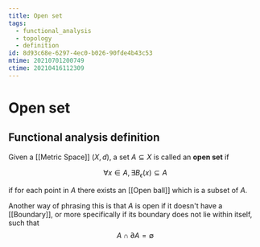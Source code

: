 ```yaml
---
title: Open set
tags:
  - functional_analysis
  - topology
  - definition
id: 8d93c68e-6297-4ec0-b026-90fde4b43c53
mtime: 20210701200749
ctime: 20210416112309
---
```


# Open set

## Functional analysis definition

Given a [[Metric Space]] $(X,d)$, a set $A\subseteq X$ is called an **open set** if

$$
\forall x \in A, \exists B_\epsilon(x) \subseteq A
$$

if for each point in $A$ there exists an [[Open ball]] which is a subset of $A$.

Another way of phrasing this is that $A$ is open if it doesn't have a [[Boundary]], or more specifically if its boundary does not lie within itself, such that$$
A \cap \partial A = \emptyset
$$
